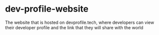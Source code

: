 # dev-profile-website
The website that is hosted on devprofile.tech, where developers can view their developer profile and the link that they will share with the world
